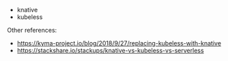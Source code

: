* knative
* kubeless

Other references:

* https://kyma-project.io/blog/2018/9/27/replacing-kubeless-with-knative
* https://stackshare.io/stackups/knative-vs-kubeless-vs-serverless